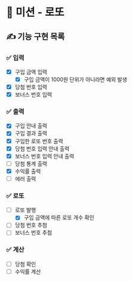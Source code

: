 # 🚀 미션 - 로또

## ✍ 기능 구현 목록

### ✅ 입력
- [x] 구입 금액 입력
  - [x] 구입 금액이 1000원 단위가 아니라면 예외 발생
- [x] 당첨 번호 입력
- [x] 보너스 번호 입력

### ✅ 출력
- [x] 구입 안내 출력
- [x] 구입 결과 출력
- [x] 구입한 로또 번호 출력
- [x] 당첨 번호 입력 안내 출력
- [x] 보너스 번호 입력 안내 출력
- [ ] 당첨 통계 출력
- [x] 수익률 출력
- [ ] 에러 출력

### ✅ 로또
- [ ] 로또 발행
  - [x] 구입 금액에 따른 로또 개수 확인
- [ ] 당첨 번호 추첨
- [ ] 보너스 번호 추첨

### ✅ 계산
- [ ] 당첨 확인
- [ ] 수익률 계산
